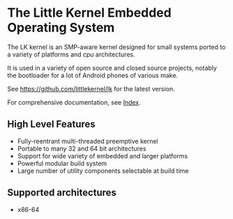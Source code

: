 # The Little Kernel Embedded Operating System

The LK kernel is an SMP-aware kernel designed for small systems ported to a variety of platforms and cpu architectures.

It is used in a variety of open source and closed source projects, notably the bootloader for a lot of Android phones of various make.

See https://github.com/littlekernel/lk for the latest version.

For comprehensive documentation, see [Index](docs/index.md).

## High Level Features

- Fully-reentrant multi-threaded preemptive kernel
- Portable to many 32 and 64 bit architectures
- Support for wide variety of embedded and larger platforms
- Powerful modular build system
- Large number of utility components selectable at build time

## Supported architectures
- x86-64
